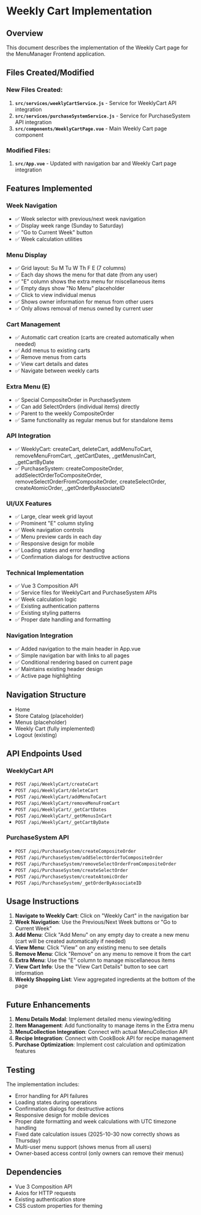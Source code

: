 # Weekly Cart Implementation

## Overview
This document describes the implementation of the Weekly Cart page for the MenuManager Frontend application.

## Files Created/Modified

### New Files Created:
1. **`src/services/weeklyCartService.js`** - Service for WeeklyCart API integration
2. **`src/services/purchaseSystemService.js`** - Service for PurchaseSystem API integration  
3. **`src/components/WeeklyCartPage.vue`** - Main Weekly Cart page component

### Modified Files:
1. **`src/App.vue`** - Updated with navigation bar and Weekly Cart page integration

## Features Implemented

### Week Navigation
- ✅ Week selector with previous/next week navigation
- ✅ Display week range (Sunday to Saturday)
- ✅ "Go to Current Week" button
- ✅ Week calculation utilities

### Menu Display
- ✅ Grid layout: Su M Tu W Th F E (7 columns)
- ✅ Each day shows the menu for that date (from any user)
- ✅ "E" column shows the extra menu for miscellaneous items
- ✅ Empty days show "No Menu" placeholder
- ✅ Click to view individual menus
- ✅ Shows owner information for menus from other users
- ✅ Only allows removal of menus owned by current user

### Cart Management
- ✅ Automatic cart creation (carts are created automatically when needed)
- ✅ Add menus to existing carts
- ✅ Remove menus from carts
- ✅ View cart details and dates
- ✅ Navigate between weekly carts

### Extra Menu (E)
- ✅ Special CompositeOrder in PurchaseSystem
- ✅ Can add SelectOrders (individual items) directly
- ✅ Parent to the weekly CompositeOrder
- ✅ Same functionality as regular menus but for standalone items

### API Integration
- ✅ WeeklyCart: createCart, deleteCart, addMenuToCart, removeMenuFromCart, _getCartDates, _getMenusInCart, _getCartByDate
- ✅ PurchaseSystem: createCompositeOrder, addSelectOrderToCompositeOrder, removeSelectOrderFromCompositeOrder, createSelectOrder, createAtomicOrder, _getOrderByAssociateID

### UI/UX Features
- ✅ Large, clear week grid layout
- ✅ Prominent "E" column styling
- ✅ Week navigation controls
- ✅ Menu preview cards in each day
- ✅ Responsive design for mobile
- ✅ Loading states and error handling
- ✅ Confirmation dialogs for destructive actions

### Technical Implementation
- ✅ Vue 3 Composition API
- ✅ Service files for WeeklyCart and PurchaseSystem APIs
- ✅ Week calculation logic
- ✅ Existing authentication patterns
- ✅ Existing styling patterns
- ✅ Proper date handling and formatting

### Navigation Integration
- ✅ Added navigation to the main header in App.vue
- ✅ Simple navigation bar with links to all pages
- ✅ Conditional rendering based on current page
- ✅ Maintains existing header design
- ✅ Active page highlighting

## Navigation Structure
- Home
- Store Catalog (placeholder)
- Menus (placeholder)
- Weekly Cart (fully implemented)
- Logout (existing)

## API Endpoints Used

### WeeklyCart API
- `POST /api/WeeklyCart/createCart`
- `POST /api/WeeklyCart/deleteCart`
- `POST /api/WeeklyCart/addMenuToCart`
- `POST /api/WeeklyCart/removeMenuFromCart`
- `POST /api/WeeklyCart/_getCartDates`
- `POST /api/WeeklyCart/_getMenusInCart`
- `POST /api/WeeklyCart/_getCartByDate`

### PurchaseSystem API
- `POST /api/PurchaseSystem/createCompositeOrder`
- `POST /api/PurchaseSystem/addSelectOrderToCompositeOrder`
- `POST /api/PurchaseSystem/removeSelectOrderFromCompositeOrder`
- `POST /api/PurchaseSystem/createSelectOrder`
- `POST /api/PurchaseSystem/createAtomicOrder`
- `POST /api/PurchaseSystem/_getOrderByAssociateID`

## Usage Instructions

1. **Navigate to Weekly Cart**: Click on "Weekly Cart" in the navigation bar
2. **Week Navigation**: Use the Previous/Next Week buttons or "Go to Current Week"
3. **Add Menu**: Click "Add Menu" on any empty day to create a new menu (cart will be created automatically if needed)
4. **View Menu**: Click "View" on any existing menu to see details
5. **Remove Menu**: Click "Remove" on any menu to remove it from the cart
6. **Extra Menu**: Use the "E" column to manage miscellaneous items
7. **View Cart Info**: Use the "View Cart Details" button to see cart information
8. **Weekly Shopping List**: View aggregated ingredients at the bottom of the page

## Future Enhancements

1. **Menu Details Modal**: Implement detailed menu viewing/editing
2. **Item Management**: Add functionality to manage items in the Extra menu
3. **MenuCollection Integration**: Connect with actual MenuCollection API
4. **Recipe Integration**: Connect with CookBook API for recipe management
5. **Purchase Optimization**: Implement cost calculation and optimization features

## Testing

The implementation includes:
- Error handling for API failures
- Loading states during operations
- Confirmation dialogs for destructive actions
- Responsive design for mobile devices
- Proper date formatting and week calculations with UTC timezone handling
- Fixed date calculation issues (2025-10-30 now correctly shows as Thursday)
- Multi-user menu support (shows menus from all users)
- Owner-based access control (only owners can remove their menus)

## Dependencies

- Vue 3 Composition API
- Axios for HTTP requests
- Existing authentication store
- CSS custom properties for theming
